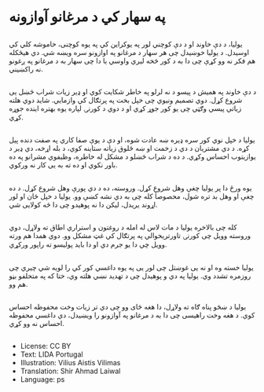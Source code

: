 # په سهار کي د مرغانو آوازونه

##
یولیا، د دې خاوند او د دې کوچني لور په یوکراین کي په یوه کوچنی، خاموشه کلي کي اوسیدل. د یولیا خوښیدل چی هر سهار د مرغانو په اوازونو سره ویښه شي. دي هیڅکله هم فکر نه وو کړې چی دا به د کور څخه لیري واوسي یا دا چی سهار به د مرغانو په ږغونو نه راکښیني.

##
د دې خاوند په همیش د پیسو د نه لرلو په خاطر شکایت کوي او ډیر زیات شراب څښل یی شروع کړل. دوي تصمیم ونیوي چی خپل بخت په پرتګال کي وازمایي. شاید دوي هلته زیاتي پیسي وګټي چی یو کور جوړ کړي او د دوي د کورنۍ لپاره یوه بهتره اینده جوړه کړي.

##
یولیا د خپل نوي کور سره ډیره ښه عادت شوه، او دې د یوې صفا کاري په صفت دنده پیل کړه. د دي مشتریان د دي د زخمت او ښه څلوق زیاته ستاینه کوي، د بله اړخه، دي ډیر د یوازیتوب احساس وکړي. د ده د شراب څښلو د مشکل له خاطره، وظیفوي مشرانو په ده باور نکوي او ده ته به یی کار نه ورکوي.

##
یوه ورځ دا پر یولیا چغې وهل شروع کړل. وروسته، ده د دي پورې وهل شروع کړل. د ده چغې او وهل بد تره شول، محصوصأ کله چی به دي نشه کښې وو. یولیا د خپل ځان او لور اړوند یریدل، لیکن دا نه پوهیدو چی دا څه کولایی شي.

##
کله چی بالاخره یولیا د مات لاس له امله د روغتون و استراري اطاق ته ولاړل، دوي وروسته وویل چی کورنۍ تاورتریخوالي په پرتګال کي غټ مشکل وو. دوي همدا هم ورته وویل چي دا یو جرم دي او دا باید پولیسو ته راپور ورکړي.

##
یولیا خسته وه او نه یی غوښتل چی لور یی په یوه داغسي کور کي را لویه شي چیري چی روزمره تشدد وي. یولیا په دي و پوهیدل چی د تهدید نښي هلته وي، ختا که په متحلفو بڼو هم وو.

##
یولیا د ښځو پناه ګاه ته ولاړل، دا هغه ځای وو چی دي تر زیات وخت محفوظه احساس کوي. د هغه وخت راهیسی چی دا به د مرغانو په آوازونو را ویښیدل، دي داغسي محفوظه احساس نه وو کړي.

##
* License: CC BY
* Text: LIDA Portugal
* Illustration: Vilius Aistis Vilimas
* Translation: Shir Ahmad Laiwal
* Language: ps
